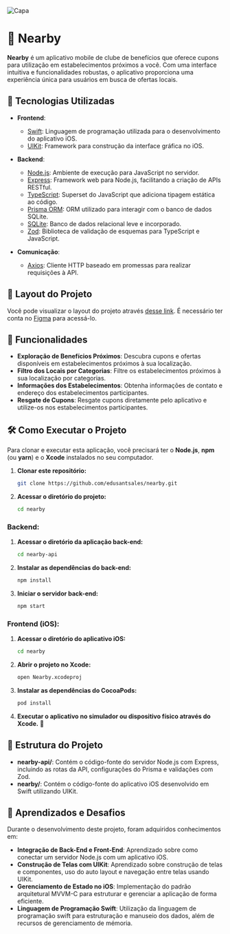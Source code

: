 ![Capa](https://github.com/user-attachments/assets/be271173-d5f9-42f8-a7b2-ead43b224893)

# 📍 Nearby

**Nearby** é um aplicativo mobile de clube de benefícios que oferece cupons para utilização em estabelecimentos próximos a você. Com uma interface intuitiva e funcionalidades robustas, o aplicativo proporciona uma experiência única para usuários em busca de ofertas locais.

## 🚀 Tecnologias Utilizadas

- **Frontend**:
  - [Swift](https://swift.org/): Linguagem de programação utilizada para o desenvolvimento do aplicativo iOS.
  - [UIKit](https://developer.apple.com/documentation/uikit): Framework para construção da interface gráfica no iOS.

- **Backend**:
  - [Node.js](https://nodejs.org/): Ambiente de execução para JavaScript no servidor.
  - [Express](https://expressjs.com/): Framework web para Node.js, facilitando a criação de APIs RESTful.
  - [TypeScript](https://www.typescriptlang.org/): Superset do JavaScript que adiciona tipagem estática ao código.
  - [Prisma ORM](https://www.prisma.io/): ORM utilizado para interagir com o banco de dados SQLite.
  - [SQLite](https://www.sqlite.org/index.html): Banco de dados relacional leve e incorporado.
  - [Zod](https://github.com/colinhacks/zod): Biblioteca de validação de esquemas para TypeScript e JavaScript.

- **Comunicação**:
  - [Axios](https://axios-http.com/): Cliente HTTP baseado em promessas para realizar requisições à API.
 
## 🎨 Layout do Projeto

Você pode visualizar o layout do projeto através [desse link](https://www.figma.com/community/file/1448070647757721748). É necessário ter conta no [Figma](http://figma.com/) para acessá-lo.

## 🌟 Funcionalidades

- **Exploração de Benefícios Próximos**: Descubra cupons e ofertas disponíveis em estabelecimentos próximos à sua localização.
- **Filtro dos Locais por Categorias**: Filtre os estabelecimentos próximos à sua localização por categorias.
- **Informações dos Estabelecimentos**: Obtenha informações de contato e endereço dos estabelecimentos participantes.
- **Resgate de Cupons**: Resgate cupons diretamente pelo aplicativo e utilize-os nos estabelecimentos participantes.

## 🛠️ Como Executar o Projeto

Para clonar e executar esta aplicação, você precisará ter o **Node.js**, **npm** (ou **yarn**) e o **Xcode** instalados no seu computador.

1. **Clonar este repositório:**

   ```bash
   git clone https://github.com/edusantsales/nearby.git
   ```

2. **Acessar o diretório do projeto:**

   ```bash
   cd nearby
   ```

### Backend:

1. **Acessar o diretório da aplicação back-end:**
   
    ```bash
   cd nearby-api
   ```

2. **Instalar as dependências do back-end:**

   ```bash
   npm install
   ```

3. **Iniciar o servidor back-end:**

   ```bash
   npm start
   ```

### Frontend (iOS):

1. **Acessar o diretório do aplicativo iOS:**

   ```bash
   cd nearby
   ```

2. **Abrir o projeto no Xcode:**

   ```bash
   open Nearby.xcodeproj
   ```

3. **Instalar as dependências do CocoaPods:**

   ```bash
   pod install
   ```

4. **Executar o aplicativo no simulador ou dispositivo físico através do Xcode.** 📱

## 📂 Estrutura do Projeto

- **nearby-api/**: Contém o código-fonte do servidor Node.js com Express, incluindo as rotas da API, configurações do Prisma e validações com Zod.
- **nearby/**: Contém o código-fonte do aplicativo iOS desenvolvido em Swift utilizando UIKit.

## 🎯 Aprendizados e Desafios

Durante o desenvolvimento deste projeto, foram adquiridos conhecimentos em:

- **Integração de Back-End e Front-End**: Aprendizado sobre como conectar um servidor Node.js com um aplicativo iOS.
- **Construção de Telas com UIKit**: Aprendizado sobre construção de telas e componentes, uso do auto layout e navegação entre telas usando UIKit.
- **Gerenciamento de Estado no iOS**: Implementação do padrão arquitetural MVVM-C para estruturar e gerenciar a aplicação de forma eficiente.
- **Linguagem de Programação Swift**: Utilização da linguagem de programação swift para estruturação e manuseio dos dados, além de recursos de gerenciamento de mémoria.
